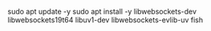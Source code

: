 sudo apt update -y
sudo apt install -y libwebsockets-dev libwebsockets19t64 libuv1-dev libwebsockets-evlib-uv fish
